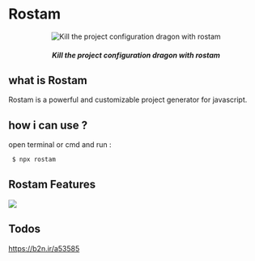 # Rostam

<div align="center">
 <img src="https://s4.uupload.ir/files/example_a9by.png" alt="Kill the project configuration dragon with rostam" />
 <h5>  Kill the project configuration dragon with rostam </h5>
 </div>

## what is Rostam

Rostam is a powerful and customizable project generator for javascript.

## how i can use ?

open terminal or cmd and run :

```sh
 $ npx rostam
```

## Rostam Features

<img src="https://s4.uupload.ir/files/test_878w.gif" />

## Todos
https://b2n.ir/a53585
